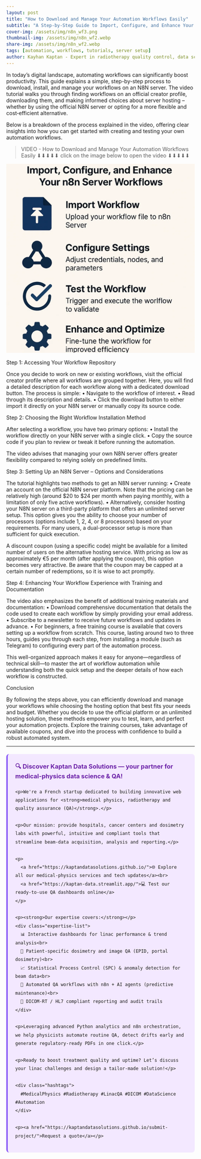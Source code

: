 ```yaml
---
layout: post
title: "How to Download and Manage Your Automation Workflows Easily"
subtitle: "A Step-by-Step Guide to Import, Configure, and Enhance Your N8N Server Workflows"
cover-img: /assets/img/n8n_wf3.png
thumbnail-img: /assets/img/n8n_wf2.webp 
share-img: /assets/img/n8n_wf2.webp
tags: [automation, workflows, tutorials, server setup]  
author: Kayhan Kaptan - Expert in radiotherapy quality control, data science and automation
---
```


In today’s digital landscape, automating workflows can significantly boost productivity. This guide explains a simple, step-by-step process to download, install, and manage your workflows on an N8N server. The video tutorial walks you through finding workflows on an official creator profile, downloading them, and making informed choices about server hosting – whether by using the official N8N server or opting for a more flexible and cost‑efficient alternative.

Below is a breakdown of the process explained in the video, offering clear insights into how you can get started with creating and testing your own automation workflows.

> VIDEO - How to Download and Manage Your Automation Workflows Easily ⬇⬇⬇⬇⬇ 
> click on the image below to open the video ⬇⬇⬇⬇⬇

[![VIDEO - Mastering n8n Automation ](/assets/img/n8n_wf2.webp)](https://www.youtube.com/watch?v=x7VwQBmjLxY&t=77s)

Step 1: Accessing Your Workflow Repository

Once you decide to work on new or existing workflows, visit the official creator profile where all workflows are grouped together. Here, you will find a detailed description for each workflow along with a dedicated download button. The process is simple:
• Navigate to the workflow of interest.
• Read through its description and details.
• Click the download button to either import it directly on your N8N server or manually copy its source code.

Step 2: Choosing the Right Workflow Installation Method

After selecting a workflow, you have two primary options:
• Install the workflow directly on your N8N server with a single click.
• Copy the source code if you plan to review or tweak it before running the automation.

The video advises that managing your own N8N server offers greater flexibility compared to relying solely on predefined limits.

Step 3: Setting Up an N8N Server – Options and Considerations

The tutorial highlights two methods to get an N8N server running:
• Create an account on the official N8N server platform. Note that the pricing can be relatively high (around $20 to $24 per month when paying monthly, with a limitation of only five active workflows).
• Alternatively, consider hosting your N8N server on a third-party platform that offers an unlimited server setup. This option gives you the ability to choose your number of processors (options include 1, 2, 4, or 8 processors) based on your requirements. For many users, a dual-processor setup is more than sufficient for quick execution.
  
A discount coupon (using a specific code) might be available for a limited number of users on the alternative hosting service. With pricing as low as approximately €5 per month (after applying the coupon), this option becomes very attractive. Be aware that the coupon may be capped at a certain number of redemptions, so it is wise to act promptly.

Step 4: Enhancing Your Workflow Experience with Training and Documentation

The video also emphasizes the benefit of additional training materials and documentation:
• Download comprehensive documentation that details the code used to create each workflow by simply providing your email address.
• Subscribe to a newsletter to receive future workflows and updates in advance.
• For beginners, a free training course is available that covers setting up a workflow from scratch. This course, lasting around two to three hours, guides you through each step, from installing a module (such as Telegram) to configuring every part of the automation process.

This well-organized approach makes it easy for anyone—regardless of technical skill—to master the art of workflow automation while understanding both the quick setup and the deeper details of how each workflow is constructed.

Conclusion

By following the steps above, you can efficiently download and manage your workflows while choosing the hosting option that best fits your needs and budget. Whether you decide to use the official platform or an unlimited hosting solution, these methods empower you to test, learn, and perfect your automation projects. Explore the training courses, take advantage of available coupons, and dive into the process with confidence to build a robust automated system.

---


<html lang="fr">
<head>
    <meta charset="UTF-8">
    <meta name="viewport" content="width=device-width, initial-scale=1.0">
    <title>Kaptan Data Solutions</title>
    <style>
        .citation {
            background-color: #f3e8ff;
            border-left: 4px solid #8b5cf6;
            padding: 20px;
            margin: 20px 0;
            border-radius: 8px;
            font-family: -apple-system, BlinkMacSystemFont, 'Segoe UI', Roboto, sans-serif;
            line-height: 1.6;
        }
        .citation h3 {
            color: #6b21a8;
            margin-top: 0;
        }
        .citation a {
            color: #7c3aed;
            text-decoration: none;
        }
        .citation a:hover {
            text-decoration: underline;
        }
        .expertise-list {
            margin: 15px 0;
        }
        .hashtags {
            font-weight: bold;
            color: #7c3aed;
            margin-top: 15px;
        }
    </style>
</head>
<body>
  <div class="citation">
    <h3>🔍 Discover Kaptan Data Solutions — your partner for medical-physics data science & QA!</h3>

    <p>We're a French startup dedicated to building innovative web applications for <strong>medical physics, radiotherapy and quality assurance (QA)</strong>.</p>

    <p>Our mission: provide hospitals, cancer centers and dosimetry labs with powerful, intuitive and compliant tools that streamline beam-data acquisition, analysis and reporting.</p>

    <p>
      <a href="https://kaptandatasolutions.github.io/">🌐 Explore all our medical-physics services and tech updates</a><br>
      <a href="https://kaptan-data.streamlit.app/">💻 Test our ready-to-use QA dashboards online</a>
    </p>

    <p><strong>Our expertise covers:</strong></p>
    <div class="expertise-list">
      📊 Interactive dashboards for linac performance & trend analysis<br>
      🔬 Patient-specific dosimetry and image QA (EPID, portal dosimetry)<br>
      📈 Statistical Process Control (SPC) & anomaly detection for beam data<br>
      🤖 Automated QA workflows with n8n + AI agents (predictive maintenance)<br>
      📑 DICOM-RT / HL7 compliant reporting and audit trails
    </div>

    <p>Leveraging advanced Python analytics and n8n orchestration, we help physicists automate routine QA, detect drifts early and generate regulatory-ready PDFs in one click.</p>

    <p>Ready to boost treatment quality and uptime? Let’s discuss your linac challenges and design a tailor-made solution!</p>

    <div class="hashtags">
      #MedicalPhysics #Radiotherapy #LinacQA #DICOM #DataScience #Automation
    </div>

    <p><a href="https://kaptandatasolutions.github.io/submit-project/">Request a quote</a></p>
  </div>
</body>
</html>
